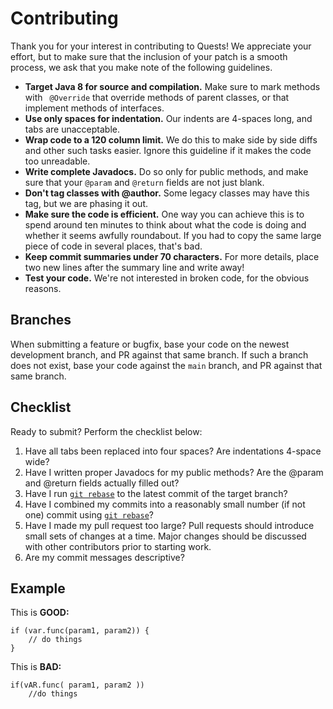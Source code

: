 Contributing
============

Thank you for your interest in contributing to Quests! We appreciate your 
effort, but to make sure that the inclusion of your patch is a smooth process, we
ask that you make note of the following guidelines.

* **Target Java 8 for source and compilation.** Make sure to mark methods with
  ` @Override` that override methods of parent classes, or that implement
  methods of interfaces.
* **Use only spaces for indentation.** Our indents are 4-spaces long, and tabs
  are unacceptable.
* **Wrap code to a 120 column limit.** We do this to make side by side diffs
  and other such tasks easier. Ignore this guideline if it makes the code
  too unreadable.
* **Write complete Javadocs.** Do so only for public methods, and make sure
  that your `@param` and `@return` fields are not just blank.
* **Don't tag classes with @author.** Some legacy classes may have this tag,
  but we are phasing it out.
* **Make sure the code is efficient.** One way you can achieve this is to spend
  around ten minutes to think about what the code is doing and whether it
  seems awfully roundabout. If you had to copy the same large piece of
  code in several places, that's bad.
* **Keep commit summaries under 70 characters.** For more details, place two
  new lines after the summary line and write away!
* **Test your code.** We're not interested in broken code, for the obvious reasons.


Branches
----------------
When submitting a feature or bugfix, base your code on the newest development branch,
and PR against that same branch. If such a branch does not exist, base your code
against the `main` branch, and PR against that same branch.


Checklist
---------

Ready to submit? Perform the checklist below:

1. Have all tabs been replaced into four spaces? Are indentations 4-space wide?
2. Have I written proper Javadocs for my public methods? Are the @param and
   @return fields actually filled out?
3. Have I run [`git rebase`](https://docs.github.com/github/getting-started-with-github/about-git-rebase) to the latest commit of the target branch?
4. Have I combined my commits into a reasonably small number (if not one)
   commit using [`git rebase`](https://docs.github.com/github/getting-started-with-github/about-git-rebase)?
5. Have I made my pull request too large? Pull requests should introduce
   small sets of changes at a time. Major changes should be discussed with
   other contributors prior to starting work.
6. Are my commit messages descriptive?

Example
-------

This is **GOOD:**

    if (var.func(param1, param2)) {
        // do things
    }

This is **BAD:**

    if(vAR.func( param1, param2 ))
        //do things
